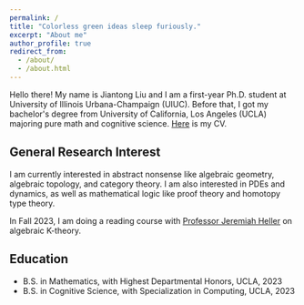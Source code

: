 ```yaml
---
permalink: /
title: "Colorless green ideas sleep furiously."
excerpt: "About me"
author_profile: true
redirect_from: 
  - /about/
  - /about.html
---
```


Hello there! My name is Jiantong Liu and I am a first-year Ph.D. student at University of Illinois Urbana-Champaign (UIUC). Before that, I got my bachelor's degree from University of California, Los Angeles (UCLA) majoring pure math and cognitive science. [Here](https://jiantongliu.github.io/files/Jiantong_Liu_CV_2023.pdf) is my CV. 

General Research Interest
------
I am currently interested in abstract nonsense like algebraic geometry, algebraic topology, and category theory. I am also interested in PDEs and dynamics, as well as mathematical logic like proof theory and homotopy type theory.  

In Fall 2023, I am doing a reading course with [Professor Jeremiah Heller](https://math.illinois.edu/directory/profile/jbheller) on algebraic K-theory. 

Education
------
* B.S. in Mathematics, with Highest Departmental Honors, UCLA, 2023
* B.S. in Cognitive Science, with Specialization in Computing, UCLA, 2023
